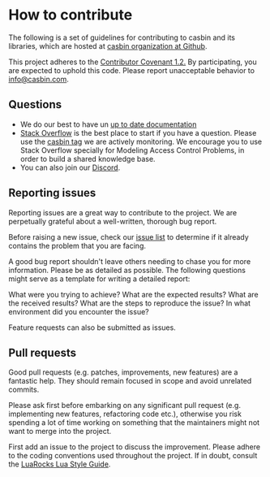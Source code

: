# How to contribute

The following is a set of guidelines for contributing to casbin and its libraries, which are hosted at [casbin organization at Github](https://github.com/casbin).

This project adheres to the [Contributor Covenant 1.2.](https://www.contributor-covenant.org/version/1/2/0/code-of-conduct.html) By participating, you are expected to uphold this code. Please report unacceptable behavior to info@casbin.com.

## Questions

* We do our best to have un [up to date documentation](https://casbin.org/docs/en/overview)
* [Stack Overflow](https://stackoverflow.com) is the best place to start if you have a question. Please use the [casbin tag](https://stackoverflow.com/tags/casbin/info) we are actively monitoring. We encourage you to use Stack Overflow specially for Modeling Access Control Problems, in order to build a shared knowledge base.
* You can also join our [Discord](https://discord.gg/S5UjpzGZjN).


## Reporting issues

Reporting issues are a great way to contribute to the project. We are perpetually grateful about a well-written, thorough bug report.

Before raising a new issue, check our [issue list](https://github.com/casbin/lua-casbin/issues) to determine if it already contains the problem that you are facing.

A good bug report shouldn't leave others needing to chase you for more information. Please be as detailed as possible. The following questions might serve as a template for writing a detailed report:

What were you trying to achieve?
What are the expected results?
What are the received results?
What are the steps to reproduce the issue?
In what environment did you encounter the issue?

Feature requests can also be submitted as issues.


## Pull requests

Good pull requests (e.g. patches, improvements, new features) are a fantastic help. They should remain focused in scope and avoid unrelated commits.

Please ask first before embarking on any significant pull request (e.g. implementing new features, refactoring code etc.), otherwise you risk spending a lot of time working on something that the maintainers might not want to merge into the project.

First add an issue to the project to discuss the improvement. Please adhere to the coding conventions used throughout the project. If in doubt, consult the [LuaRocks Lua Style Guide](https://github.com/luarocks/lua-style-guide).
